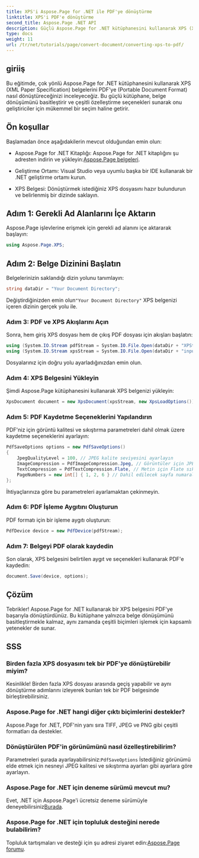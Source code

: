 ```yaml
---
title: XPS'i Aspose.Page for .NET ile PDF'ye dönüştürme
linktitle: XPS'i PDF'e dönüştürme
second_title: Aspose.Page .NET API
description: Güçlü Aspose.Page for .NET kütüphanesini kullanarak XPS (XML Kağıt Spesifikasyonu) belgelerini sorunsuz bir şekilde PDF'ye (Taşınabilir Belge Biçimi) nasıl dönüştüreceğinizi keşfedin.
type: docs
weight: 11
url: /tr/net/tutorials/page/convert-document/converting-xps-to-pdf/
---
```

## giriiş

Bu eğitimde, çok yönlü Aspose.Page for .NET kütüphanesini kullanarak XPS (XML Paper Specification) belgelerini PDF'ye (Portable Document Format) nasıl dönüştüreceğinizi inceleyeceğiz. Bu güçlü kütüphane, belge dönüşümünü basitleştirir ve çeşitli özelleştirme seçenekleri sunarak onu geliştiriciler için mükemmel bir seçim haline getirir.

## Ön koşullar

Başlamadan önce aşağıdakilerin mevcut olduğundan emin olun:

-  Aspose.Page for .NET Kitaplığı: Aspose.Page for .NET kitaplığını şu adresten indirin ve yükleyin:[Aspose.Page belgeleri](https://reference.aspose.com/page/net/).
  
- Geliştirme Ortamı: Visual Studio veya uyumlu başka bir IDE kullanarak bir .NET geliştirme ortamı kurun.

- XPS Belgesi: Dönüştürmek istediğiniz XPS dosyasını hazır bulundurun ve belirlenmiş bir dizinde saklayın.

## Adım 1: Gerekli Ad Alanlarını İçe Aktarın

Aspose.Page işlevlerine erişmek için gerekli ad alanını içe aktararak başlayın:

```csharp
using Aspose.Page.XPS;
```

## Adım 2: Belge Dizinini Başlatın

Belgelerinizin saklandığı dizin yolunu tanımlayın:

```csharp
string dataDir = "Your Document Directory";
```

 Değiştirdiğinizden emin olun`"Your Document Directory"` XPS belgenizi içeren dizinin gerçek yolu ile.

### Adım 3: PDF ve XPS Akışlarını Açın

Sonra, hem giriş XPS dosyası hem de çıkış PDF dosyası için akışları başlatın:

```csharp
using (System.IO.Stream pdfStream = System.IO.File.Open(dataDir + "XPStoPDF_out.pdf", System.IO.FileMode.OpenOrCreate, System.IO.FileAccess.Write))
using (System.IO.Stream xpsStream = System.IO.File.Open(dataDir + "input.xps", System.IO.FileMode.Open))
```

Dosyalarınız için doğru yolu ayarladığınızdan emin olun.

### Adım 4: XPS Belgesini Yükleyin

Şimdi Aspose.Page kütüphanesini kullanarak XPS belgenizi yükleyin:

```csharp
XpsDocument document = new XpsDocument(xpsStream, new XpsLoadOptions());
```

### Adım 5: PDF Kaydetme Seçeneklerini Yapılandırın

PDF'niz için görüntü kalitesi ve sıkıştırma parametreleri dahil olmak üzere kaydetme seçeneklerini ayarlayın:

```csharp
PdfSaveOptions options = new PdfSaveOptions()
{
    JpegQualityLevel = 100, // JPEG kalite seviyesini ayarlayın
    ImageCompression = PdfImageCompression.Jpeg, // Görüntüler için JPEG sıkıştırmasını kullanın
    TextCompression = PdfTextCompression.Flate, // Metin için Flate sıkıştırmayı uygula
    PageNumbers = new int[] { 1, 2, 6 } // Dahil edilecek sayfa numaralarını belirtin
};
```

İhtiyaçlarınıza göre bu parametreleri ayarlamaktan çekinmeyin.

### Adım 6: PDF İşleme Aygıtını Oluşturun

PDF formatı için bir işleme aygıtı oluşturun:

```csharp
PdfDevice device = new PdfDevice(pdfStream);
```

### Adım 7: Belgeyi PDF olarak kaydedin

Son olarak, XPS belgesini belirtilen aygıt ve seçenekleri kullanarak PDF'e kaydedin:

```csharp
document.Save(device, options);
```

## Çözüm

Tebrikler! Aspose.Page for .NET kullanarak bir XPS belgesini PDF'ye başarıyla dönüştürdünüz. Bu kütüphane yalnızca belge dönüşümünü basitleştirmekle kalmaz, aynı zamanda çeşitli biçimleri işlemek için kapsamlı yetenekler de sunar.

## SSS

### Birden fazla XPS dosyasını tek bir PDF'ye dönüştürebilir miyim?

Kesinlikle! Birden fazla XPS dosyası arasında geçiş yapabilir ve aynı dönüştürme adımlarını izleyerek bunları tek bir PDF belgesinde birleştirebilirsiniz.

### Aspose.Page for .NET hangi diğer çıktı biçimlerini destekler?

Aspose.Page for .NET, PDF'nin yanı sıra TIFF, JPEG ve PNG gibi çeşitli formatları da destekler.

### Dönüştürülen PDF'in görünümünü nasıl özelleştirebilirim?

 Parametreleri şurada ayarlayabilirsiniz:`PdfSaveOptions` İstediğiniz görünümü elde etmek için nesneyi JPEG kalitesi ve sıkıştırma ayarları gibi ayarlara göre ayarlayın.

### Aspose.Page for .NET için deneme sürümü mevcut mu?

 Evet, .NET için Aspose.Page'i ücretsiz deneme sürümüyle deneyebilirsiniz[Burada](https://releases.aspose.com/).

### Aspose.Page for .NET için topluluk desteğini nerede bulabilirim?

Topluluk tartışmaları ve desteği için şu adresi ziyaret edin:[Aspose.Page forumu](https://forum.aspose.com/c/page/39).